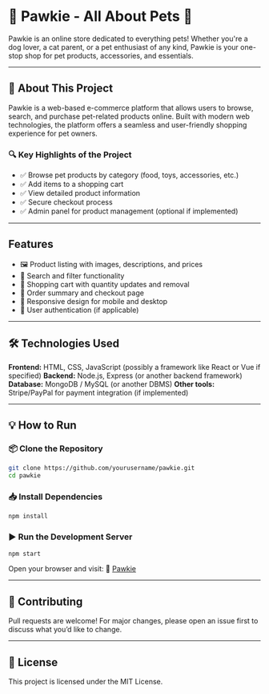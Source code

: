 

# 🎀 Pawkie - All About Pets 🎀

Pawkie is an online store dedicated to everything pets! Whether you're a dog lover, a cat parent, or a pet enthusiast of any kind, Pawkie is your one-stop shop for pet products, accessories, and essentials.

---

## 📝 About This Project

Pawkie is a web-based e-commerce platform that allows users to browse, search, and purchase pet-related products online. Built with modern web technologies, the platform offers a seamless and user-friendly shopping experience for pet owners.

### 🔍 Key Highlights of the Project

* ✅ Browse pet products by category (food, toys, accessories, etc.)
* ✅ Add items to a shopping cart
* ✅ View detailed product information
* ✅ Secure checkout process
* ✅ Admin panel for product management (optional if implemented)

---

## Features

* 🖼️ Product listing with images, descriptions, and prices
* 🔎 Search and filter functionality
* 🛒 Shopping cart with quantity updates and removal
* 🧾 Order summary and checkout page
* 📱 Responsive design for mobile and desktop
* 🔐 User authentication (if applicable)

---

## 🛠️ Technologies Used

**Frontend:** HTML, CSS, JavaScript (possibly a framework like React or Vue if specified)
**Backend:** Node.js, Express (or another backend framework)
**Database:** MongoDB / MySQL (or another DBMS)
**Other tools:** Stripe/PayPal for payment integration (if implemented)

---

## 💡 How to Run

### 📦 Clone the Repository

```bash
git clone https://github.com/yourusername/pawkie.git
cd pawkie
```

### 📥 Install Dependencies

```bash
npm install
```

### ▶️ Run the Development Server

```bash
npm start
```

Open your browser and visit:
🔗 [Pawkie](https://pawkie-ee41a.web.app/)

---

## 🙌 Contributing

Pull requests are welcome! For major changes, please open an issue first to discuss what you’d like to change.

---

## 📄 License

This project is licensed under the MIT License.


